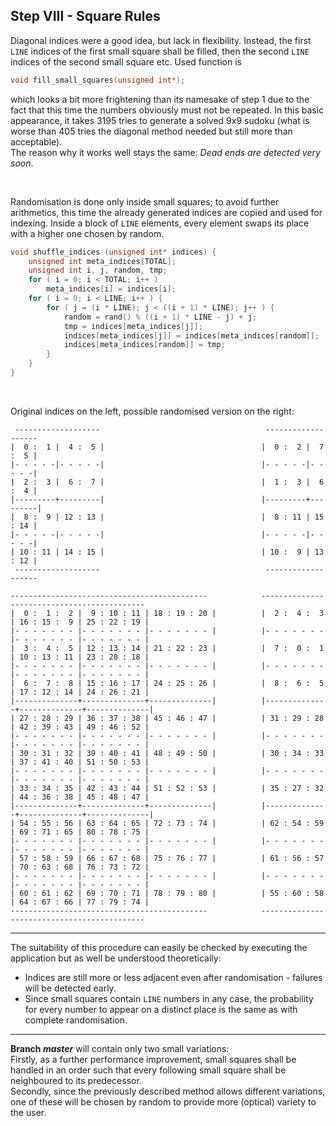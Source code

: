 ## Step VIII - Square Rules

Diagonal indices were a good idea, but lack in flexibility.
Instead, the first `LINE` indices of the first small square shall be filled,
then the second `LINE` indices of the second small square etc.
Used function is
```c
void fill_small_squares(unsigned int*);
```
which looks a bit more frightening than its namesake of step 1
due to the fact that this time the numbers obviously must not be repeated.
In this basic appearance, it takes 3195 tries to generate a solved 9x9 sudoku
(what is worse than 405 tries the diagonal method needed
but still more than acceptable).  
The reason why it works well stays the same:
_Dead ends are detected very soon_.

&nbsp;

Randomisation is done only inside small squares;
to avoid further arithmetics, this time the
already generated indices are copied
and used for indexing.
Inside a block of `LINE` elements, every element
swaps its place with a higher one chosen by random.
```C
void shuffle_indices (unsigned int* indices) {
	unsigned int meta_indices[TOTAL];
	unsigned int i, j, random, tmp;
	for ( i = 0; i < TOTAL; i++ )
		meta_indices[i] = indices[i];
	for ( i = 0; i < LINE; i++ ) {
		for ( j = (i * LINE); j < ((i + 1) * LINE); j++ ) {
			random = rand() % ((i + 1) * LINE - j) + j;
			tmp = indices[meta_indices[j]];
			indices[meta_indices[j]] = indices[meta_indices[random]];
			indices[meta_indices[random]] = tmp;
		}
	}
}
```
&nbsp;

Original indices on the left, possible randomised version on the right:
```
 -------------------                                     -------------------
|  0 :  1 |  4 :  5 |                                   |  0 :  2 |  7 :  5 |
|- - - - -|- - - - -|                                   |- - - - -|- - - - -|
|  2 :  3 |  6 :  7 |                                   |  1 :  3 |  6 :  4 |
|---------+---------|                                   |---------+---------|
|  8 :  9 | 12 : 13 |                                   |  8 : 11 | 15 : 14 |
|- - - - -|- - - - -|                                   |- - - - -|- - - - -|
| 10 : 11 | 14 : 15 |                                   | 10 :  9 | 13 : 12 |
 -------------------                                     -------------------
 ```
 
 
 
 ```
 --------------------------------------------            --------------------------------------------
|  0 :  1 :  2 |  9 : 10 : 11 | 18 : 19 : 20 |          |  2 :  4 :  3 | 16 : 15 :  9 | 25 : 22 : 19 |
|- - - - - - - |- - - - - - - |- - - - - - - |          |- - - - - - - |- - - - - - - |- - - - - - - |
|  3 :  4 :  5 | 12 : 13 : 14 | 21 : 22 : 23 |          |  7 :  0 :  1 | 10 : 13 : 11 | 23 : 20 : 18 |
|- - - - - - - |- - - - - - - |- - - - - - - |          |- - - - - - - |- - - - - - - |- - - - - - - |
|  6 :  7 :  8 | 15 : 16 : 17 | 24 : 25 : 26 |          |  8 :  6 :  5 | 17 : 12 : 14 | 24 : 26 : 21 |
|--------------+--------------+--------------|          |--------------+--------------+--------------|
| 27 : 28 : 29 | 36 : 37 : 38 | 45 : 46 : 47 |          | 31 : 29 : 28 | 42 : 39 : 43 | 49 : 46 : 52 |
|- - - - - - - |- - - - - - - |- - - - - - - |          |- - - - - - - |- - - - - - - |- - - - - - - |
| 30 : 31 : 32 | 39 : 40 : 41 | 48 : 49 : 50 |          | 30 : 34 : 33 | 37 : 41 : 40 | 51 : 50 : 53 |
|- - - - - - - |- - - - - - - |- - - - - - - |          |- - - - - - - |- - - - - - - |- - - - - - - |
| 33 : 34 : 35 | 42 : 43 : 44 | 51 : 52 : 53 |          | 35 : 27 : 32 | 44 : 36 : 38 | 45 : 48 : 47 |
|--------------+--------------+--------------|          |--------------+--------------+--------------|
| 54 : 55 : 56 | 63 : 64 : 65 | 72 : 73 : 74 |          | 62 : 54 : 59 | 69 : 71 : 65 | 80 : 78 : 75 |
|- - - - - - - |- - - - - - - |- - - - - - - |          |- - - - - - - |- - - - - - - |- - - - - - - |
| 57 : 58 : 59 | 66 : 67 : 68 | 75 : 76 : 77 |          | 61 : 56 : 57 | 70 : 63 : 68 | 76 : 73 : 72 |
|- - - - - - - |- - - - - - - |- - - - - - - |          |- - - - - - - |- - - - - - - |- - - - - - - |
| 60 : 61 : 62 | 69 : 70 : 71 | 78 : 79 : 80 |          | 55 : 60 : 58 | 64 : 67 : 66 | 77 : 79 : 74 |
 --------------------------------------------            --------------------------------------------
```

---

The suitability of this procedure can easily be checked
by executing the application
but as well be understood theoretically:
- Indices are still more or less adjacent even after randomisation - failures will be detected early.
- Since small squares contain `LINE` numbers in any case,
the probability for every number to appear on a distinct place
is the same as with complete randomisation.

---

**Branch _master_** will contain only two small variations:  
Firstly, as a further performance improvement,
small squares shall be handled in an order
such that every following small square
shall be neighboured to its predecessor.  
Secondly, since the previously described method
allows different variations, one of these will be chosen by random
to provide more (optical) variety to the user.
